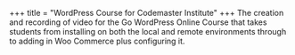 +++
title = "WordPress Course for Codemaster Institute"
+++
The creation and recording of video for the Go WordPress Online Course that takes students from installing on both the local and remote environments through to adding in Woo Commerce plus configuring it.